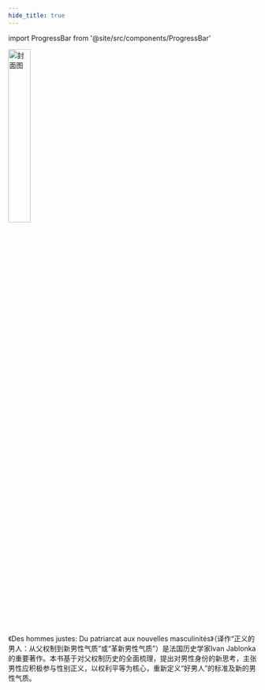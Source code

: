 ```yaml
---
hide_title: true
---
```


import ProgressBar from '@site/src/components/ProgressBar'

<ProgressBar percent={70} label="完成进度" />

<img src="https://static.kjuu.cc/tana/202509152330203.png" alt="封面图"
width="30%" />

《Des hommes justes: Du patriarcat aux nouvelles masculinités》（译作“正义的男人：从父权制到新男性气质”或“革新男性气质”）是法国历史学家Ivan Jablonka的重要著作。本书基于对父权制历史的全面梳理，提出对男性身份的新思考，主张男性应积极参与性别正义，以权利平等为核心，重新定义“好男人”的标准及新的男性气质。